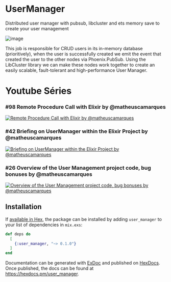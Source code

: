 # UserManager
Distributed user manager with pubsub, libcluster and ets memory save to create your user management

![image](https://github.com/matheuscamarques/user_manager/assets/37029621/e9c31698-c6ce-40ed-a576-9fd149382651)

This job is responsible for CRUD users in its in-memory database (prioritively), when the user is successfully created we emit the event that created the user to the other nodes via Phoenix.PubSub. Using the LibCluster library we can make these nodes work together to create an easily scalable, fault-tolerant and high-performance User Manager.

# Youtube Séries

### #98 Remote Procedure Call with Elixir by @matheuscamarques
[![Remote Procedure Call with Elixir by @matheuscamarques](http://img.youtube.com/vi/-vEcA2fxoKE/0.jpg)](http://www.youtube.com/watch?v=-vEcA2fxoKE "#1")

### #42 Briefing on UserManager within the Elixir Project by @matheuscamarques
[![Briefing on UserManager within the Elixir Project by @matheuscamarques](http://img.youtube.com/vi/hbnPuopmukI/0.jpg)](http://www.youtube.com/watch?v=hbnPuopmukI "#2")

### #26 Overview of the User Management project code, bug bonuses by @matheuscamarques
[![Overview of the User Management project code, bug bonuses by @matheuscamarques](http://img.youtube.com/vi/gHLUctJ6ups/0.jpg)](http://www.youtube.com/watch?v=gHLUctJ6ups "#3")

## Installation

If [available in Hex](https://hex.pm/docs/publish), the package can be installed
by adding `user_manager` to your list of dependencies in `mix.exs`:

```elixir
def deps do
  [
    {:user_manager, "~> 0.1.0"}
  ]
end
```

Documentation can be generated with [ExDoc](https://github.com/elixir-lang/ex_doc)
and published on [HexDocs](https://hexdocs.pm). Once published, the docs can
be found at <https://hexdocs.pm/user_manager>.

